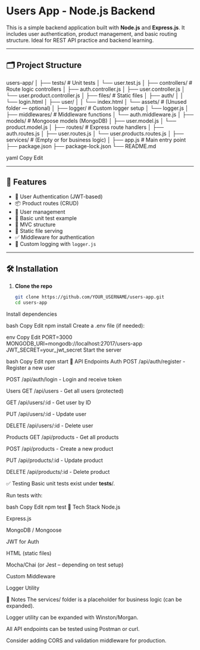 # Users App - Node.js Backend

This is a simple backend application built with **Node.js** and **Express.js**. It includes user authentication, product management, and basic routing structure. Ideal for REST API practice and backend learning.

---

## 🗂️ Project Structure

users-app/
│
├── tests/ # Unit tests
│ └── user.test.js
│
├── controllers/ # Route logic controllers
│ ├── auth.controller.js
│ ├── user.controller.js
│ └── user.product.controller.js
│
├── files/ # Static files
│ ├── auth/
│ │ └── login.html
│ ├── user/
│ │ └── index.html
│ └── assets/ # (Unused folder — optional)
│
├── logger/ # Custom logger setup
│ └── logger.js
│
├── middlewares/ # Middleware functions
│ └── auth.middleware.js
│
├── models/ # Mongoose models (MongoDB)
│ ├── user.model.js
│ └── product.model.js
│
├── routes/ # Express route handlers
│ ├── auth.routes.js
│ ├── user.routes.js
│ └── user.products.routes.js
│
├── services/ # (Empty or for business logic)
│
├── app.js # Main entry point
├── package.json
├── package-lock.json
└── README.md

yaml
Copy
Edit

---

## 🚀 Features

- 🔐 User Authentication (JWT-based)
- 📦 Product routes (CRUD)
- 👥 User management
- 🧪 Basic unit test example
- 🧱 MVC structure
- 📄 Static file serving
- ✅ Middleware for authentication
- 📝 Custom logging with `logger.js`

---

## 🛠️ Installation

1. **Clone the repo**
   ```bash
   git clone https://github.com/YOUR_USERNAME/users-app.git
   cd users-app
Install dependencies

bash
Copy
Edit
npm install
Create a .env file (if needed):

env
Copy
Edit
PORT=3000
MONGODB_URI=mongodb://localhost:27017/users-app
JWT_SECRET=your_jwt_secret
Start the server

bash
Copy
Edit
npm start
📡 API Endpoints
Auth
POST /api/auth/register - Register a new user

POST /api/auth/login - Login and receive token

Users
GET /api/users - Get all users (protected)

GET /api/users/:id - Get user by ID

PUT /api/users/:id - Update user

DELETE /api/users/:id - Delete user

Products
GET /api/products - Get all products

POST /api/products - Create a new product

PUT /api/products/:id - Update product

DELETE /api/products/:id - Delete product

✅ Testing
Basic unit tests exist under __tests__/.

Run tests with:

bash
Copy
Edit
npm test
🧱 Tech Stack
Node.js

Express.js

MongoDB / Mongoose

JWT for Auth

HTML (static files)

Mocha/Chai (or Jest – depending on test setup)

Custom Middleware

Logger Utility

📌 Notes
The services/ folder is a placeholder for business logic (can be expanded).

Logger utility can be expanded with Winston/Morgan.

All API endpoints can be tested using Postman or curl.

Consider adding CORS and validation middleware for production.


